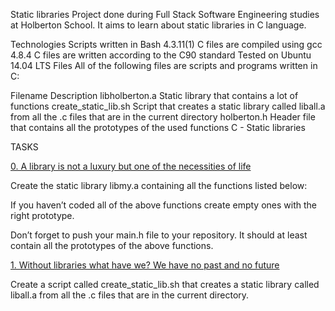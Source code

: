Static libraries
Project done during Full Stack Software Engineering studies at Holberton School. It aims to learn about static libraries in C language.

Technologies
Scripts written in Bash 4.3.11(1)
C files are compiled using gcc 4.8.4
C files are written according to the C90 standard
Tested on Ubuntu 14.04 LTS
Files
All of the following files are scripts and programs written in C:

Filename	Description
libholberton.a	Static library that contains a lot of functions
create_static_lib.sh	Script that creates a static library called liball.a from all the .c files that are in the current directory
holberton.h	Header file that contains all the prototypes of the used functions
C - Static libraries

TASKS

[0. A library is not a luxury but one of the necessities of life](libmy.a)

Create the static library libmy.a containing all the functions listed below:

If you haven’t coded all of the above functions create empty ones with the right prototype.

Don’t forget to push your main.h file to your repository. It should at least contain all the prototypes of the above functions.

[1. Without libraries what have we? We have no past and no future](create_static_lib.sh)

Create a script called create_static_lib.sh that creates a static library called liball.a from all the .c files that are in the current directory.


